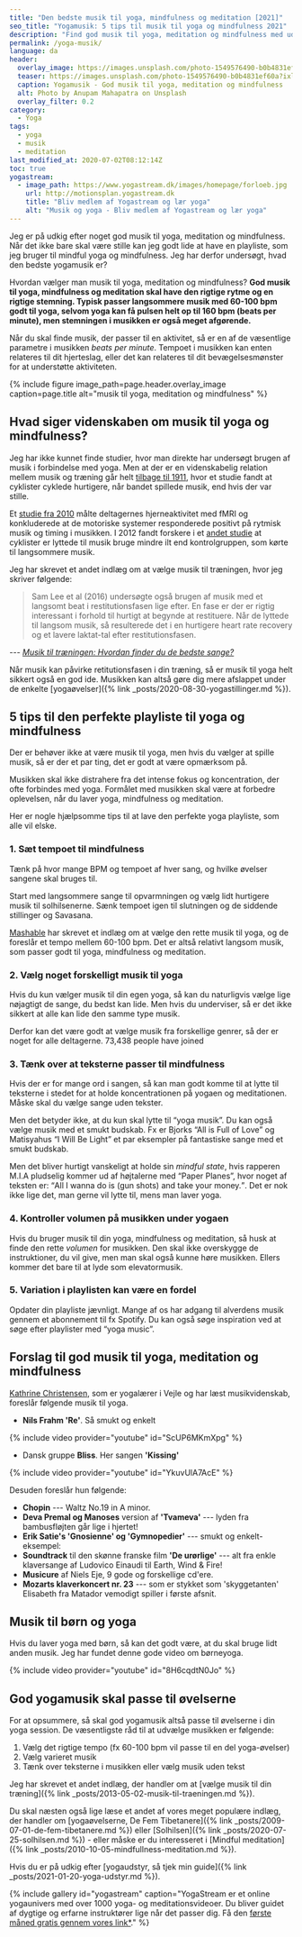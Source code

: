 ```yaml
---
title: "Den bedste musik til yoga, mindfulness og meditation [2021]"
seo_title: "Yogamusik: 5 tips til musik til yoga og mindfulness 2021"
description: "Find god musik til yoga, meditation og mindfulness med udgangspunkt i videnskaben og din fornemmelse, så du kan lave din egen playliste med yogamusik."
permalink: /yoga-musik/
language: da
header:
  overlay_image: https://images.unsplash.com/photo-1549576490-b0b4831ef60a?ixlib=rb-1.2.1&ixid=eyJhcHBfaWQiOjEyMDd9&auto=format&fit=crop&w=2100&q=5
  teaser: https://images.unsplash.com/photo-1549576490-b0b4831ef60a?ixlib=rb-1.2.1&ixid=eyJhcHBfaWQiOjEyMDd9&auto=format&fit=crop&w=400&q=5
  caption: Yogamusik - God musik til yoga, meditation og mindfulness
  alt: Photo by Anupam Mahapatra on Unsplash
  overlay_filter: 0.2
category:
  - Yoga
tags:
  - yoga
  - musik
  - meditation
last_modified_at: 2020-07-02T08:12:14Z
toc: true
yogastream:
  - image_path: https://www.yogastream.dk/images/homepage/forloeb.jpg
    url: http://motionsplan.yogastream.dk
    title: "Bliv medlem af Yogastream og lær yoga"
    alt: "Musik og yoga - Bliv medlem af Yogastream og lær yoga"
---
```


Jeg er på udkig efter noget god musik til yoga, meditation og mindfulness. Når det ikke bare skal være stille kan jeg godt lide at have en playliste, som jeg bruger til mindful yoga og mindfulness. Jeg har derfor undersøgt, hvad den bedste yogamusik er?

Hvordan vælger man musik til yoga, meditation og mindfulness? **God musik til yoga, mindfulness og meditation skal have den rigtige rytme og en rigtige stemning. Typisk passer langsommere musik med 60-100 bpm godt til yoga, selvom yoga kan få pulsen helt op til 160 bpm (beats per minute), men stemningen i musikken er også meget afgørende.**

Når du skal finde musik, der passer til en aktivitet, så er en af de væsentlige parametre i musikken _beats per minute_. Tempoet i musikken kan enten relateres til dit hjerteslag, eller det kan relateres til dit bevægelsesmønster for at understøtte aktiviteten.

{% include figure image_path=page.header.overlay_image caption=page.title alt="musik til yoga, meditation og mindfulness" %}

## Hvad siger videnskaben om musik til yoga og mindfulness?

Jeg har ikke kunnet finde studier, hvor man direkte har undersøgt brugen af musik i forbindelse med yoga. Men at der er en videnskabelig relation mellem musik og træning går helt [tilbage til 1911](http://www.scientificamerican.com/article/psychology-workout-music/), hvor et studie fandt at cyklister cyklede hurtigere, når bandet spillede musik, end hvis der var stille.

Et [studie fra 2010](http://www.ncbi.nlm.nih.gov/pubmed/19585590) målte deltagernes hjerneaktivitet med fMRI og konkluderede at de motoriske systemer responderede positivt på rytmisk musik og timing i musikken. I 2012 fandt forskere i et [andet studie](http://www.ncbi.nlm.nih.gov/pubmed/22828457) at cyklister er lyttede til musik bruge mindre ilt end kontrolgruppen, som kørte til langsommere musik.

Jeg har skrevet et andet indlæg om at vælge musik til træningen, hvor jeg skriver følgende:

> Sam Lee et al (2016) undersøgte også brugen af musik med et langsomt beat i restitutionsfasen lige efter. En fase er der er rigtig interessant i forhold til hurtigt at begynde at restituere. Når de lyttede til langsom musik, så resulterede det i en hurtigere heart rate recovery og et lavere laktat-tal efter restitutionsfasen.

--- <cite>[Musik til træningen: Hvordan finder du de bedste sange?](/artikel/musik-til-traeningen/)</cite>

Når musik kan påvirke retitutionsfasen i din træning, så er musik til yoga helt sikkert også en god ide. Musikken kan altså gøre dig mere afslappet under de enkelte [yogaøvelser]({% link _posts/2020-08-30-yogastillinger.md %}).

## 5 tips til den perfekte playliste til yoga og mindfulness

Der er behøver ikke at være musik til yoga, men hvis du vælger at spille musik, så er der et par ting, det er godt at være opmærksom på.

Musikken skal ikke distrahere fra det intense fokus og koncentration, der ofte forbindes med yoga. Formålet med musikken skal være at forbedre oplevelsen, når du laver yoga, mindfulness og meditation.

Her er nogle hjælpsomme tips til at lave den perfekte yoga playliste, som alle vil elske.

### 1. Sæt tempoet til mindfulness

Tænk på hvor mange BPM og tempoet af hver sang, og hvilke øvelser sangene skal bruges til.

Start med langsommere sange til opvarmningen og vælg lidt hurtigere musik til solhilsenerne. Sænk tempoet igen til slutningen og de siddende stillinger og Savasana.

[Mashable](https://mashable.com/2015/04/16/beats-per-minute-daily-routine/) har skrevet et indlæg om at vælge den rette musik til yoga, og de foreslår et tempo mellem 60-100 bpm. Det er altså relativt langsom musik, som passer godt til yoga, mindfulness og meditation.

### 2. Vælg noget forskelligt musik til yoga

Hvis du kun vælger musik til din egen yoga, så kan du naturligvis vælge lige nøjagtigt de sange, du bedst kan lide. Men hvis du underviser, så er det ikke sikkert at alle kan lide den samme type musik.

Derfor kan det være godt at vælge musik fra forskellige genrer, så der er noget for alle deltagerne. 73,438 people have joined

### 3. Tænk over at teksterne passer til mindfulness

Hvis der er for mange ord i sangen, så kan man godt komme til at lytte til teksterne i stedet for at holde koncentrationen på yogaen og meditationen. Måske skal du vælge sange uden tekster.

Men det betyder ikke, at du kun skal lytte til “yoga musik”. Du kan også vælge musik med et smukt budskab. Fx er Bjorks “All is Full of Love” og Matisyahus “I Will Be Light” et par eksempler på fantastiske sange med et smukt budskab.

Men det bliver hurtigt vanskeligt at holde sin _mindful state_, hvis rapperen M.I.A pludselig kommer ud af højtalerne med “Paper Planes”, hvor noget af teksten er: <q>All I wanna do is (gun shots) and take your money.</q>. Det er nok ikke lige det, man gerne vil lytte til, mens man laver yoga.

### 4. Kontroller volumen på musikken under yogaen

Hvis du bruger musik til din yoga, mindfulness og meditation, så husk at finde den rette _volumen_ for musikken. Den skal ikke overskygge de instruktioner, du vil give, men man skal også kunne høre musikken. Ellers kommer det bare til at lyde som elevatormusik.

### 5. Variation i playlisten kan være en fordel

Opdater din playliste jævnligt. Mange af os har adgang til alverdens musik gennem et abonnement til fx Spotify. Du kan også søge inspiration ved at søge efter playlister med “yoga music”.

## Forslag til god musik til yoga, meditation og mindfulness

[Kathrine Christensen](https://www.kathrinechristensen.dk/blog/49715-musik-til-yoga-meditation), som er yogalærer i Vejle og har læst musikvidenskab, foreslår følgende musik til yoga.

- **Nils Frahm 'Re'**. Så smukt og enkelt

{% include video provider="youtube" id="ScUP6MKmXpg" %}

- Dansk gruppe **Bliss**. Her sangen **'Kissing'**

{% include video provider="youtube" id="YkuvUlA7AcE" %}

Desuden foreslår hun følgende:

- **Chopin** --- Waltz No.19 in A minor.
- **Deva Premal og Manoses** version af **'Tvameva'** --- lyden fra bambusfløjten går lige i hjertet!
- **Erik Satie's 'Gnosienne' og 'Gymnopedier'** --- smukt og enkelt- eksempel:
- **Soundtrack** til den skønne franske film **'De urørlige'** --- alt fra enkle klaversange af Ludovico Einaudi til Earth, Wind & Fire!
- **Musicure** af Niels Eje, 9 gode og forskellige cd'ere.
- **Mozarts klaverkoncert nr. 23** --- som er stykket som 'skyggetanten' Elisabeth fra Matador vemodigt spiller i første afsnit.

## Musik til børn og yoga

Hvis du laver yoga med børn, så kan det godt være, at du skal bruge lidt anden musik. Jeg har fundet denne gode video om børneyoga.

{% include video provider="youtube" id="8H6cqdtN0Jo" %}

## God yogamusik skal passe til øvelserne

For at opsummere, så skal god yogamusik altså passe til øvelserne i din yoga session. De væsentligste råd til at udvælge musikken er følgende:

1. Vælg det rigtige tempo (fx 60-100 bpm vil passe til en del yoga-øvelser)
2. Vælg varieret musik
3. Tænk over teksterne i musikken eller vælg musik uden tekst

Jeg har skrevet et andet indlæg, der handler om at [vælge musik til din træning]({% link _posts/2013-05-02-musik-til-traeningen.md %}).

Du skal næsten også lige læse et andet af vores meget populære indlæg, der handler om [yogaøvelserne, De Fem Tibetanere]({% link _posts/2009-07-01-de-fem-tibetanere.md %}) eller [Solhilsen]({% link _posts/2020-07-25-solhilsen.md %}) - eller måske er du interesseret i [Mindful meditation]({% link _posts/2010-10-05-mindfullness-meditation.md %}).

Hvis du er på udkig efter [yogaudstyr, så tjek min guide]({% link _posts/2021-01-20-yoga-udstyr.md %}).

{% include gallery id="yogastream" caption="YogaStream er et online yogaunivers med over 1000 yoga- og meditationsvideoer. Du bliver guidet af dygtige og erfarne instruktører lige når det passer dig. Få den [første måned gratis gennem vores link*](http://motionsplan.yogastream.dk)." %}
